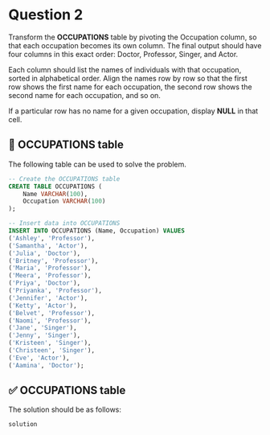 # Question 2

Transform the **OCCUPATIONS** table by pivoting the Occupation column, so that each occupation becomes its own 
column. 
The final output should have four columns in this exact order: Doctor, Professor, Singer, and Actor.

Each column should list the names of individuals with that occupation, sorted in alphabetical order. Align the 
names row by row so that the first row shows the first name for each occupation, the second row shows the second 
name for each occupation, and so on.

If a particular row has no name for a given occupation, display **NULL** in that cell.


## 🔹 OCCUPATIONS table
The following table can be used to solve the problem. 

``` sql
-- Create the OCCUPATIONS table
CREATE TABLE OCCUPATIONS (
    Name VARCHAR(100),
    Occupation VARCHAR(100)
);

-- Insert data into OCCUPATIONS
INSERT INTO OCCUPATIONS (Name, Occupation) VALUES
('Ashley', 'Professor'),
('Samantha', 'Actor'),
('Julia', 'Doctor'),
('Britney', 'Professor'),
('Maria', 'Professor'),
('Meera', 'Professor'),
('Priya', 'Doctor'),
('Priyanka', 'Professor'),
('Jennifer', 'Actor'),
('Ketty', 'Actor'),
('Belvet', 'Professor'),
('Naomi', 'Professor'),
('Jane', 'Singer'),
('Jenny', 'Singer'),
('Kristeen', 'Singer'),
('Christeen', 'Singer'),
('Eve', 'Actor'),
('Aamina', 'Doctor');
``` 


## ✅ OCCUPATIONS table

The solution should be as follows:

``` sql
solution
```

